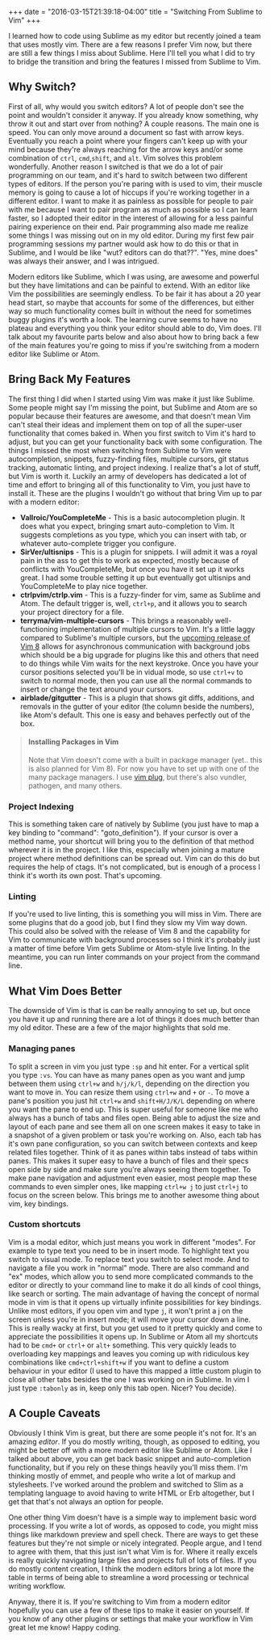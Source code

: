 +++
date = "2016-03-15T21:39:18-04:00"
title = "Switching From Sublime to Vim"
+++

I learned how to code using Sublime as my editor but recently joined a team that uses mostly vim. There are a few reasons I prefer Vim now, but there are still a few things I miss about Sublime. Here I'll tell you what I did to try to bridge the transition and bring the features I missed from Sublime to Vim.

## Why Switch?

First of all, why would you switch editors? A lot of people don't see the point and wouldn't consider it anyway. If you already know something, why throw it out and start over from nothing? A couple reasons. The main one is speed. You can only move around a document so fast with arrow keys. Eventually you reach a point where your fingers can't keep up with your mind because they're always reaching for the arrow keys and/or some combination of `ctrl`, `cmd`,`shift`, and `alt`. Vim solves this problem wonderfully. Another reason I switched is that we do a lot of pair programming on our team, and it's hard to switch between two different types of editors. If the person you're paring with is used to vim, their muscle memory is going to cause a lot of hiccups if you're working together in a different editor. I want to make it as painless as possible for people to pair with me because I want to pair program as much as possible so I can learn faster, so I adopted their editor in the interest of allowing for a less painful pairing experience on their end. Pair programming also made me realize some things I was missing out on in my old editor. During my first few pair programming sessions my partner would ask how to do this or that in Sublime, and I would be like "wut? editors can do that??". "Yes, mine does" was always their answer, and I was intrigued.

Modern editors like Sublime, which I was using, are awesome and powerful but they have limitations and can be painful to extend. With an editor like Vim the possibilities are seemingly endless. To be fair it has about a 20 year head start, so maybe that accounts for some of the differences, but either way so much functionality comes built in without the need for sometimes buggy plugins it's worth a look. The learning curve seems to have no plateau and everything you think your editor should able to do, Vim does. I'll talk about my favourite parts below and also about how to bring back a few of the main features you're going to miss if you're switching from a modern editor like Sublime or Atom.

## Bring Back My Features

The first thing I did when I started using Vim was make it just like Sublime. Some people might say I'm missing the point, but Sublime and Atom are so popular because their features are awesome, and that doesn't mean Vim can't steal their ideas and implement them on top of all the super-user functionality that comes baked in. When you first switch to Vim it's hard to adjust, but you can get your functionality back with some configuration. The things I missed the most when switching from Sublime to Vim were autocompletion, snippets, fuzzy-finding files, multiple cursors, git status tracking, automatic linting, and project indexing. I realize that's a lot of stuff, but Vim is worth it. Luckily an army of developers has dedicated a lot of time and effort to bringing all of this functionality to Vim, you just have to install it. These are the plugins I wouldn't go without that bring Vim up to par with a modern editor:

- **Vallroic/YouCompleteMe** - This is a basic autocompletion plugin. It does what you expect, bringing smart auto-completion to Vim. It suggests completions as you type, which you can insert with tab, or whatever auto-complete trigger you configure.
- **SirVer/ultisnips** - This is a plugin for snippets. I will admit it was a royal pain in the ass to get this to work as expected, mostly because of conflicts with YouCompleteMe, but once you have it set up it works great. I had some trouble setting it up but eventually got ultisnips and YouCompleteMe to play nice together.
- **ctrlpvim/ctrlp.vim** - This is a fuzzy-finder for vim, same as Sublime and Atom. The default trigger is, well, `ctrl+p`, and it allows you to search your project directory for a file.
- **terryma/vim-multiple-cursors** - This brings a reasonably well-functioning implementation of multiple cursors to Vim. It's a little laggy compared to Sublime's multiple cursors, but the [upcoming release of Vim 8](https://github.com/vim/vim/blob/master/runtime/doc/version8.txt) allows for asynchronous communication with background jobs which should be a big upgrade for plugins like this and others that need to do things while Vim waits for the next keystroke. Once you have your cursor positions selected you'll be in vidual mode, so use `ctrl+v` to switch to normal mode, then you can use all the normal commands to insert or change the text around your cursors.
- **airblade/gitgutter** - This is a plugin that shows git diffs, additions, and removals in the gutter of your editor (the column beside the numbers), like Atom's default. This one is easy and behaves perfectly out of the box.

>#### Installing Packages in Vim
>Note that Vim doesn't come with a built in package manager (yet.. this is also planned for Vim 8). For now you have to set up with one of the many package managers. I use [vim plug](https://github.com/junegunn/vim-plug), but there's also vundler, pathogen, and many others.

### Project Indexing

This is something taken care of natively by Sublime (you just have to map a key binding to "command": "goto_definition"). If your cursor is over a method name, your shortcut will bring you to the definition of that method wherever it is in the project. I like this, especially when joining a mature project where method definitions can be spread out. Vim can do this do but requires the help of ctags. It's not complicated, but is enough of a process I think it's worth its own post. That's upcoming.

### Linting

If you're used to live linting, this is something you will miss in Vim. There are some plugins that do a good job, but I find they slow my Vim way down. This could also be solved with the release of Vim 8 and the capability for Vim to communicate with background processes so I think it's probably just a matter of time before Vim gets Sublime or Atom-style live linting. In the meantime, you can run linter commands on your project from the command line.

## What Vim Does Better

The downside of Vim is that is can be really annoying to set up, but once you have it up and running there are a lot of things it does much better than my old editor. These are a few of the major highlights that sold me.

### Managing panes
To split a screen in vim you just type `:sp` and hit enter. For a vertical split you type `:vs`. You can have as many panes open as you want and jump between them using `ctrl+w` and `h/j/k/l`, depending on the direction you want to move in. You can resize them using `ctrl+w` and `+` or `-`. To move a pane's position you just hit `ctrl+w` and `shift+H/J/K/L` depending on where you want the pane to end up. This is super useful for someone like me who always has a bunch of tabs and files open. Being able to adjust the size and layout of each pane and see them all on one screen makes it easy to take in a snapshot of a given problem or task you're working on. Also, each tab has it's own pane configuration, so you can switch between contexts and keep related files together. Think of it as panes within tabs instead of tabs within panes. This makes it super easy to have a bunch of files and their specs open side by side and make sure you're always seeing them together. To make pane navigation and adjustment even easier, most people map these commands to even simpler ones, like mapping `ctrl+w j` to just `ctrl+j` to focus on the screen below. This brings me to another awesome thing about vim, key bindings.

### Custom shortcuts

Vim is a modal editor, which just means you work in different "modes". For example to type text you need to be in insert mode. To highlight text you switch to visual mode. To replace text you switch to select mode. And to navigate a file you work in "normal" mode. There are also command and "ex" modes, which allow you to send more complicated commands to the editor or directly to your command line to make it do all kinds of cool things, like search or sorting. The main advantage of having the concept of normal mode in vim is that it opens up virtually infinite possibilities for key bindings. Unlike most editors, if you open vim and type `j`, it won't print a j on the screen unless you're in insert mode; it will move your cursor down a line. This is really wacky at first, but you get used to it pretty quickly and come to appreciate the possibilities it opens up. In Sublime or Atom all my shortcuts had to be `cmd+` or `ctrl+` or `alt+` something. This very quickly leads to overloading key mappings and leaves you coming up with ridiculous key combinations like `cmd+ctrl+shift+w` if you want to define a custom behaviour in your editor (I used to have this mapped a little custom plugin to close all other tabs besides the one I was working on in Sublime. In vim I just type `:tabonly` as in, keep only this tab open. Nicer? You decide).

## A Couple Caveats

Obviously I think Vim is great, but there are some people it's not for. It's an amazing *editor*. If you do mostly writing, though, as opposed to editing, you might be better off with a more modern editor like Sublime or Atom. Like I talked about above, you can get back basic snippet and auto-completion functionality, but if you rely on these things heavily you'll miss them. I'm thinking mostly of emmet, and people who write a lot of markup and stylesheets. I've worked around the problem and switched to Slim as a templating language to avoid having to write HTML or Erb altogether, but I get that that's not always an option for people.

One other thing Vim doesn't have is a simple way to implement basic word processing. If you write a lot of words, as opposed to code, you might miss things like markdown preview and spell check. There are ways to get these features but they're not simple or nicely integrated. People argue, and I tend to agree with them, that this just isn't what Vim is for. Where it really excels is really quickly navigating large files and projects full of lots of files. If you do mostly content creation, I think the modern editors bring a lot more the table in terms of being able to streamline a word processing or technical writing workflow.

Anyway, there it is. If you're switching to Vim from a modern editor hopefully you can use a few of these tips to make it easier on yourself. If you know of any other plugins or settings that make your workflow in Vim great let me know! Happy coding.
